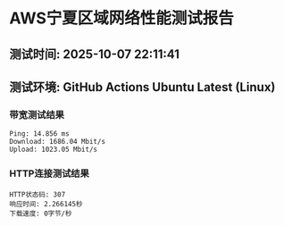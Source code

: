 # AWS宁夏区域网络性能测试报告
## 测试时间: 2025-10-07 22:11:41
## 测试环境: GitHub Actions Ubuntu Latest (Linux)

### 带宽测试结果
```
Ping: 14.856 ms
Download: 1686.04 Mbit/s
Upload: 1023.05 Mbit/s
```

### HTTP连接测试结果
```
HTTP状态码: 307
响应时间: 2.266145秒
下载速度: 0字节/秒
```

